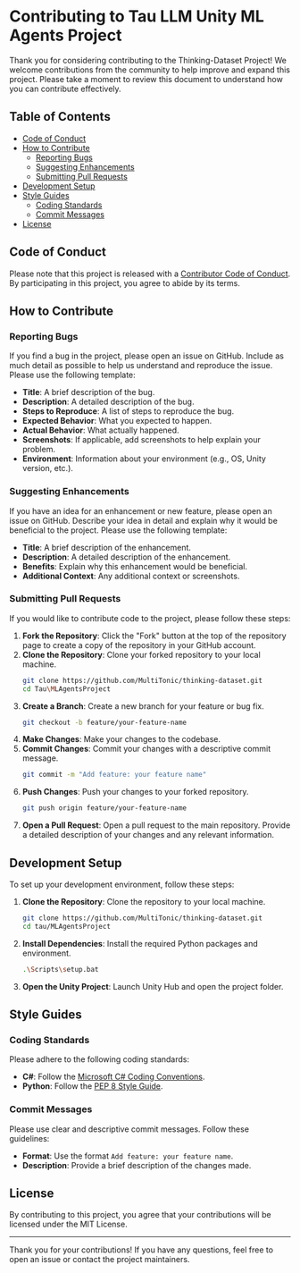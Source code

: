 # Contributing to Tau LLM Unity ML Agents Project

Thank you for considering contributing to the Thinking-Dataset Project! We welcome contributions from the community to help improve and expand this project. Please take a moment to review this document to understand how you can contribute effectively.

## Table of Contents

- [Code of Conduct](#code-of-conduct)
- [How to Contribute](#how-to-contribute)
  - [Reporting Bugs](#reporting-bugs)
  - [Suggesting Enhancements](#suggesting-enhancements)
  - [Submitting Pull Requests](#submitting-pull-requests)
- [Development Setup](#development-setup)
- [Style Guides](#style-guides)
  - [Coding Standards](#coding-standards)
  - [Commit Messages](#commit-messages)
- [License](#license)

## Code of Conduct

Please note that this project is released with a [Contributor Code of Conduct](CODE_OF_CONDUCT.md). By participating in this project, you agree to abide by its terms.

## How to Contribute

### Reporting Bugs

If you find a bug in the project, please open an issue on GitHub. Include as much detail as possible to help us understand and reproduce the issue. Please use the following template:

- **Title**: A brief description of the bug.
- **Description**: A detailed description of the bug.
- **Steps to Reproduce**: A list of steps to reproduce the bug.
- **Expected Behavior**: What you expected to happen.
- **Actual Behavior**: What actually happened.
- **Screenshots**: If applicable, add screenshots to help explain your problem.
- **Environment**: Information about your environment (e.g., OS, Unity version, etc.).

### Suggesting Enhancements

If you have an idea for an enhancement or new feature, please open an issue on GitHub. Describe your idea in detail and explain why it would be beneficial to the project. Please use the following template:

- **Title**: A brief description of the enhancement.
- **Description**: A detailed description of the enhancement.
- **Benefits**: Explain why this enhancement would be beneficial.
- **Additional Context**: Any additional context or screenshots.

### Submitting Pull Requests

If you would like to contribute code to the project, please follow these steps:

1. **Fork the Repository**: Click the "Fork" button at the top of the repository page to create a copy of the repository in your GitHub account.
2. **Clone the Repository**: Clone your forked repository to your local machine.
   ```bash
   git clone https://github.com/MultiTonic/thinking-dataset.git
   cd Tau\MLAgentsProject
   ```
3. **Create a Branch**: Create a new branch for your feature or bug fix.
   ```bash
   git checkout -b feature/your-feature-name
   ```
4. **Make Changes**: Make your changes to the codebase.
5. **Commit Changes**: Commit your changes with a descriptive commit message.
   ```bash
   git commit -m "Add feature: your feature name"
   ```
6. **Push Changes**: Push your changes to your forked repository.
   ```bash
   git push origin feature/your-feature-name
   ```
7. **Open a Pull Request**: Open a pull request to the main repository. Provide a detailed description of your changes and any relevant information.

## Development Setup

To set up your development environment, follow these steps:

1. **Clone the Repository**: Clone the repository to your local machine.
   ```bash
   git clone https://github.com/MultiTonic/thinking-dataset.git
   cd tau/MLAgentsProject
   ```
2. **Install Dependencies**: Install the required Python packages and environment.
   ```bash
   .\Scripts\setup.bat
   ```
3. **Open the Unity Project**: Launch Unity Hub and open the project folder.

## Style Guides

### Coding Standards

Please adhere to the following coding standards:

- **C#**: Follow the [Microsoft C# Coding Conventions](https://docs.microsoft.com/en-us/dotnet/csharp/fundamentals/coding-style/coding-conventions).
- **Python**: Follow the [PEP 8 Style Guide](https://www.python.org/dev/peps/pep-0008/).

### Commit Messages

Please use clear and descriptive commit messages. Follow these guidelines:

- **Format**: Use the format `Add feature: your feature name`.
- **Description**: Provide a brief description of the changes made.

## License

By contributing to this project, you agree that your contributions will be licensed under the MIT License.

---

Thank you for your contributions! If you have any questions, feel free to open an issue or contact the project maintainers.
